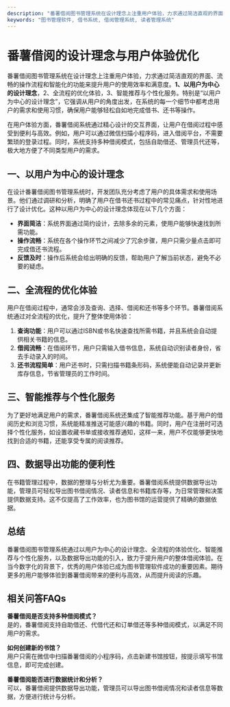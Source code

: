 ```yaml
---
description: "番薯借阅图书管理系统在设计理念上注重用户体验，力求通过简洁直观的界面、流畅的操作流程和智能化的功能来提升用户的使用效率和满意度。**1、以用户为中心的设计理念**，2、全流程的优化体验，3、智能推荐与个性化服务。特别是“以用户为中心的设计理念”，它强调从用户的角度出发，在系统的每一个细节中都考虑用户的需求和使用习惯，确保用户能够轻松自如地完成借书、还书等操作。"
keywords: "图书管理软件, 借书系统, 借阅管理系统, 读者管理系统"
---
```

# 番薯借阅的设计理念与用户体验优化

番薯借阅图书管理系统在设计理念上注重用户体验，力求通过简洁直观的界面、流畅的操作流程和智能化的功能来提升用户的使用效率和满意度。**1、以用户为中心的设计理念**，2、全流程的优化体验，3、智能推荐与个性化服务。特别是“以用户为中心的设计理念”，它强调从用户的角度出发，在系统的每一个细节中都考虑用户的需求和使用习惯，确保用户能够轻松自如地完成借书、还书等操作。

在用户体验方面，番薯借阅系统通过精心设计的交互界面，让用户在借阅过程中感受到便利与高效。例如，用户可以通过微信扫描小程序码，进入借阅平台，不需要繁琐的登录过程。同时，系统支持多种借阅模式，包括自助借还、管理员代还等，极大地方便了不同类型用户的需求。

## **一、以用户为中心的设计理念**

在设计番薯借阅图书管理系统时，开发团队充分考虑了用户的具体需求和使用场景。他们通过调研和分析，明确了用户在借书还书过程中的常见痛点，针对性地进行了设计优化。这种以用户为中心的设计理念体现在以下几个方面：

- **界面简洁**：系统界面通过简约设计，去除多余的元素，使用户能够快速找到所需功能。
- **操作流畅**：系统在各个操作环节之间减少了冗余步骤，用户只需少量点击即可完成借还书流程。
- **反馈及时**：操作后系统会给出明确的反馈，帮助用户了解当前状态，避免不必要的疑虑。

## **二、全流程的优化体验**

用户在借阅过程中，通常会涉及查询、选择、借阅和还书等多个环节。番薯借阅系统通过对全流程的优化，提升了整体使用体验：

1. **查询功能**：用户可以通过ISBN或书名快速查找所需书籍，并且系统会自动提供相关书籍的信息。
2. **借阅流畅**：在借阅环节，用户只需输入借书信息，系统自动识别读者身份，省去手动录入的时间。
3. **还书流程简单**：用户还书时，只需扫描书籍条形码，系统便能自动记录并更新库存信息，节省管理员的工作时间。

## **三、智能推荐与个性化服务**

为了更好地满足用户的需求，番薯借阅系统还集成了智能推荐功能。基于用户的借阅历史和浏览习惯，系统能精准推送可能感兴趣的书籍。同时，用户在注册时可选择个性化服务，如设置收藏书单或接收推荐通知，这样一来，用户不仅能够更快地找到合适的书籍，还能享受专属的阅读推荐。

## **四、数据导出功能的便利性**

在书籍管理过程中，数据的整理与分析尤为重要。番薯借阅系统提供数据导出功能，管理员可轻松导出图书借阅情况、读者信息和书籍库存等，为日常管理和决策提供数据支持。这不仅提高了工作效率，也为图书馆的运营提供了精确的数据依据。

## **总结**

番薯借阅图书管理系统通过以用户为中心的设计理念、全流程的体验优化、智能推荐与个性化服务，以及数据导出功能的引入，致力于提升用户的整体借阅体验。在当今数字化的背景下，优秀的用户体验已成为图书管理软件成功的重要因素。期待更多的用户能够体验到番薯借阅带来的便利与高效，从而提升阅读的乐趣。

## **相关问答FAQs**

**番薯借阅是否支持多种借阅模式？**  
是的，番薯借阅支持自助借还、代借代还和订单借还等多种借阅模式，以满足不同用户的需求。

**如何创建新的书馆？**  
用户只需在微信中扫描番薯借阅的小程序码，点击新建书馆按钮，按提示填写书馆信息，即可完成创建。

**番薯借阅能否进行数据统计和分析？**  
可以，番薯借阅提供数据导出功能，管理员可以导出图书借阅情况和读者信息等数据，方便进行统计与分析。
